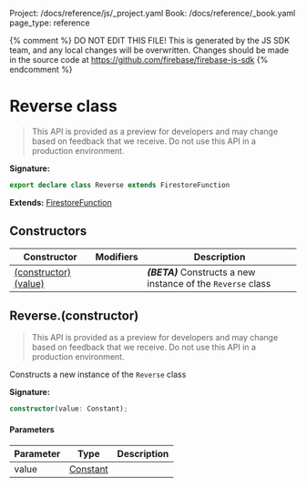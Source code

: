 Project: /docs/reference/js/_project.yaml
Book: /docs/reference/_book.yaml
page_type: reference

{% comment %}
DO NOT EDIT THIS FILE!
This is generated by the JS SDK team, and any local changes will be
overwritten. Changes should be made in the source code at
https://github.com/firebase/firebase-js-sdk
{% endcomment %}

# Reverse class
> This API is provided as a preview for developers and may change based on feedback that we receive. Do not use this API in a production environment.
> 


<b>Signature:</b>

```typescript
export declare class Reverse extends FirestoreFunction 
```
<b>Extends:</b> [FirestoreFunction](./firestore_lite.firestorefunction.md#firestorefunction_class)

## Constructors

|  Constructor | Modifiers | Description |
|  --- | --- | --- |
|  [(constructor)(value)](./firestore_lite.reverse.md#reverseconstructor) |  | <b><i>(BETA)</i></b> Constructs a new instance of the <code>Reverse</code> class |

## Reverse.(constructor)

> This API is provided as a preview for developers and may change based on feedback that we receive. Do not use this API in a production environment.
> 

Constructs a new instance of the `Reverse` class

<b>Signature:</b>

```typescript
constructor(value: Constant);
```

#### Parameters

|  Parameter | Type | Description |
|  --- | --- | --- |
|  value | [Constant](./firestore_lite.constant.md#constant_class) |  |

